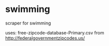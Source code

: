 # swimming
scraper for swimming 

uses:
free-zipcode-database-Primary.csv from http://federalgovernmentzipcodes.us/
